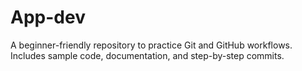 # App-dev
A beginner-friendly repository to practice Git and GitHub workflows. Includes sample code, documentation, and step-by-step commits.
